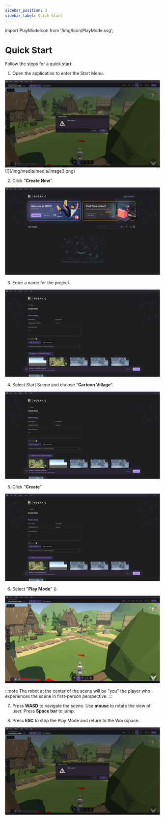 ```yaml
---
sidebar_position: 3
sidebar_label: Quick Start
---
```


import PlayModeIcon from '/img/Icon/PlayMode.svg';

# Quick Start

Follow the steps for a quick start:

1.  Open the application to enter the Start Menu.

<img src="/img/QuickStart/Quit.png" alt=""/>
![](/img/media/media/image3.png)

2.  Click "**Create New**".

![](/img/media/newMedia/QuickStart_Step2.png)

3.  Enter a name for the project.

![](/img/media/newMedia/QuickStart_Step3.png)

4.  Select Start Scene and choose "**Cartoon Village**".

![](/img/media/newMedia/QuickStart_Step4.png)

5. Click "**Create**"

![](/img/media/newMedia/QuickStart_Step5.png)

6.  Select "**Play Mode**" (<PlayModeIcon className="XRCCIcon"/>).

![](/img/media/newMedia/QuickStart_Step6.png)

<!-- <mark>*The robot at the center of the scene will be "you" the player who experiences the scene in first-person perspective.*</mark> -->

:::note
The robot at the center of the scene will be "you" the player who experiences the scene in first-person perspective.
:::

7.  Press **WASD** to navigate the scene. Use **mouse** to rotate the view of user. Press **Space bar** to jump.

8.  Press **ESC** to stop the Play Mode and return to the Workspace.

![](/img/QuickStart/Quit.png)